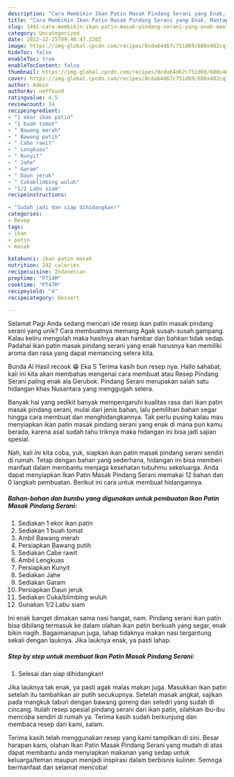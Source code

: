 ```yaml
---
description: "Cara Membikin Ikan Patin Masak Pindang Serani yang Enak, Mantap"
title: "Cara Membikin Ikan Patin Masak Pindang Serani yang Enak, Mantap"
slug: 1491-cara-membikin-ikan-patin-masak-pindang-serani-yang-enak-mantap
category: Uncategorized
date: 2022-12-25T09:46:47.220Z
image: https://img-global.cpcdn.com/recipes/0cda64d67c751d69/680x482cq70/ikan-patin-masak-pindang-serani-foto-resep-utama.jpg
hideToc: false
enableToc: true
enableTocContent: false
thumbnail: https://img-global.cpcdn.com/recipes/0cda64d67c751d69/680x482cq70/ikan-patin-masak-pindang-serani-foto-resep-utama.jpg
cover: https://img-global.cpcdn.com/recipes/0cda64d67c751d69/680x482cq70/ikan-patin-masak-pindang-serani-foto-resep-utama.jpg
author: Admin
authorAv: notfound
ratingvalue: 4.5
reviewcount: 14
recipeingredient:
- "1 ekor ikan patin"
- "1 buah tomat"
- " Bawang merah"
- " Bawang putih"
- " Cabe rawit"
- " Lengkuas"
- " Kunyit"
- " Jahe"
- " Garam"
- " Daun jeruk"
- " Cukablimbing wuluh"
- "1/2 Labu siam"
recipeinstructions:

- "Sudah jadi dan siap dihidangkan!"
categories:
- Resep
tags:
- ikan
- patin
- masak

katakunci: ikan patin masak 
nutrition: 242 calories
recipecuisine: Indonesian
preptime: "PT14M"
cooktime: "PT47M"
recipeyield: "4"
recipecategory: Dessert

---
```



Selamat Pagi Anda sedang mencari ide resep ikan patin masak pindang serani yang unik? Cara membuatnya memang Agak susah-susah gampang. Kalau keliru mengolah maka hasilnya akan hambar dan bahkan tidak sedap. Padahal ikan patin masak pindang serani yang enak harusnya kan memiliki aroma dan rasa yang dapat memancing selera kita.


Bunda Al Hasil recook 😁 Eka S Terima kasih bun resep nya. Hallo sahabat, kali ini kita akan membahas mengenai cara membuat atau Resep Pindang Serani paling enak ala Gerubok. Pindang Serani merupakan salah satu hidangan khas Nusantara yang menggugah selera.

Banyak hal yang sedikit banyak mempengaruhi kualitas rasa dari ikan patin masak pindang serani, mulai dari jenis bahan, lalu pemilihan bahan segar hingga cara membuat dan menghidangkannya. Tak perlu pusing kalau mau menyiapkan ikan patin masak pindang serani yang enak di mana pun kamu berada, karena asal sudah tahu triknya maka hidangan ini bisa jadi sajian spesial.


Nah, kali ini kita coba, yuk, siapkan ikan patin masak pindang serani sendiri di rumah. Tetap dengan bahan yang sederhana, hidangan ini bisa memberi manfaat dalam membantu menjaga kesehatan tubuhmu sekeluarga. Anda dapat menyiapkan Ikan Patin Masak Pindang Serani memakai 12 bahan dan 0 langkah pembuatan. Berikut ini cara untuk membuat hidangannya.

<!--inarticleads1-->

##### Bahan-bahan dan bumbu yang digunakan untuk pembuatan Ikan Patin Masak Pindang Serani:

1. Sediakan 1 ekor ikan patin
1. Sediakan 1 buah tomat
1. Ambil  Bawang merah
1. Persiapkan  Bawang putih
1. Sediakan  Cabe rawit
1. Ambil  Lengkuas
1. Persiapkan  Kunyit
1. Sediakan  Jahe
1. Sediakan  Garam
1. Persiapkan  Daun jeruk
1. Sediakan  Cuka/blimbing wuluh
1. Gunakan 1/2 Labu siam


Ini enak banget dimakan sama nasi hangat, nam. Pindang serani ikan patin bisa dibilang termasuk ke dalam olahan ikan patin berkuah yang segar, enak bikin nagih. Bagaimanapun juga, lahap tidaknya makan nasi tergantung sekali dengan lauknya. Jika lauknya enak, ya pasti lahap. 

<!--inarticleads2-->

##### Step by step untuk membuat Ikan Patin Masak Pindang Serani:


1. Selesai dan siap dihidangkan!

Jika lauknya tak enak, ya pasti agak malas makan juga. Masukkan ikan patin setelah itu tambahkan air putih secukupnya. Setelah masak angkat, sajikan pada mangkuk taburi dengan bawang goreng dan seledri yang sudah di cincang. Itulah resep spesial pindang serani dari ikan patin, silahkan ibu-ibu mencoba sendiri di rumah ya. Terima kasih sudah berkunjung dan membaca resep dari kami, salam. 

Terima kasih telah menggunakan resep yang kami tampilkan di sini. Besar harapan kami, olahan Ikan Patin Masak Pindang Serani yang mudah di atas dapat membantu anda menyiapkan makanan yang sedap untuk keluarga/teman maupun menjadi inspirasi dalam berbisnis kuliner. Semoga bermanfaat dan selamat mencoba!
